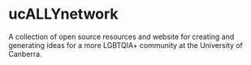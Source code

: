 # ucALLYnetwork
A collection of open source resources and website for creating and generating ideas for a more LGBTQIA+ community at the University of Canberra.
